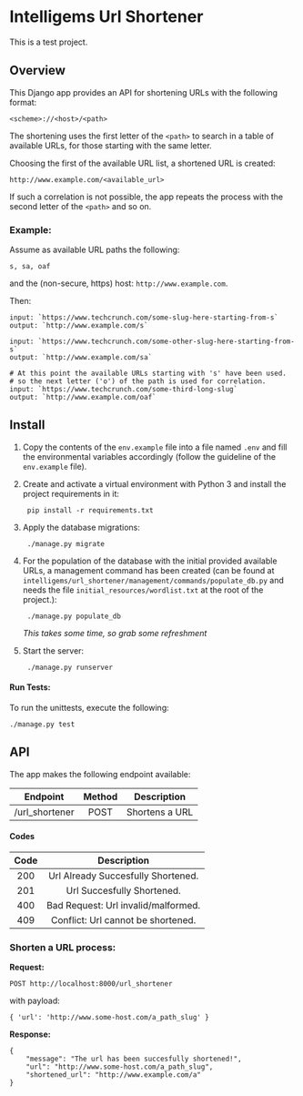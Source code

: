 # Intelligems Url Shortener

This is a test project.

## Overview

This Django app provides an API for shortening URLs with the following format:

    <scheme>://<host>/<path>

The shortening uses the first letter of the `<path>` to search in a table of
available URLs, for those starting with the same letter.

Choosing the first of the available URL list, a shortened URL is created:

    http://www.example.com/<available_url>
    
If such a correlation is not possible, the app repeats the process with the second 
letter of the `<path>` and so on.

### Example:

Assume as available URL paths the following:

    s, sa, oaf

and the (non-secure, https) host: `http://www.example.com`.

Then:

    input: `https://www.techcrunch.com/some-slug-here-starting-from-s`  
    output: `http://www.example.com/s`

    input: `https://www.techcrunch.com/some-other-slug-here-starting-from-s`  
    output: `http://www.example.com/sa`

    # At this point the available URLs starting with 's' have been used.
    # so the next letter ('o') of the path is used for correlation.
    input: `https://www.techcrunch.com/some-third-long-slug`  
    output: `http://www.example.com/oaf`


## Install

1. Copy the contents of the `env.example` file into a file named `.env` 
and fill the environmental variables accordingly (follow the guideline 
of the `env.example` file).

2. Create and activate a virtual environment with Python 3 and install 
the project requirements in it:

        pip install -r requirements.txt
        
3. Apply the database migrations:

        ./manage.py migrate
        
4. For the population of the database with the initial provided available
URLs, a management command has been created (can be found at 
`intelligems/url_shortener/management/commands/populate_db.py` and needs the
 file `initial_resources/wordlist.txt` at the root of the project.):
 
        ./manage.py populate_db
        
    *This takes some time, so grab some refreshment* 
    
5. Start the server:

        ./manage.py runserver
        
        
#### Run Tests:
 
 To run the unittests, execute the following:
 
    ./manage.py test


## API

The app makes the following endpoint available:

|    Endpoint    | Method |   Description    | 
|:--------------:|:------:|:----------------:|
| /url_shortener |  POST  |  Shortens a URL  |

#### Codes

| Code  |           Description              |
|:-----:|:----------------------------------:|
|  200  | Url Already Succesfully Shortened. |
|  201  | Url Succesfully Shortened.         |
|  400  | Bad Request: Url invalid/malformed.| 
|  409  | Conflict: Url cannot be shortened. |

### Shorten a URL process:

**Request:** 

    POST http://localhost:8000/url_shortener
    
with payload:
    
    { 'url': 'http://www.some-host.com/a_path_slug' }
    
**Response:**

    {
        "message": "The url has been succesfully shortened!",
        "url": "http://www.some-host.com/a_path_slug",
        "shortened_url": "http://www.example.com/a"
    }